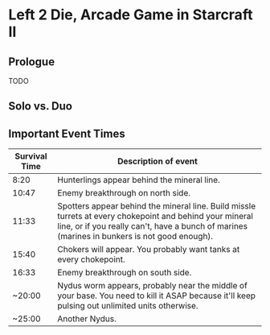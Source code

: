 # Left 2 Die, Arcade Game in Starcraft II

## Prologue

TODO

## Solo vs. Duo

## Important Event Times

| Survival Time 	| Description of event 	|
|---	|---	|
| 8:20 | Hunterlings appear behind the mineral line. |
| 10:47 | Enemy breakthrough on north side. |
| 11:33 | Spotters appear behind the mineral line. Build missle turrets at every chokepoint and behind your mineral line, or if you really can't, have a bunch of marines (marines in bunkers is not good enough). |
| 15:40 | Chokers will appear. You probably want tanks at every chokepoint. |
| 16:33 | Enemy breakthrough on south side. |
| ~20:00 | Nydus worm appears, probably near the middle of your base. You need to kill it ASAP because it'll keep pulsing out unlimited units otherwise. |
| ~25:00 | Another Nydus. |
